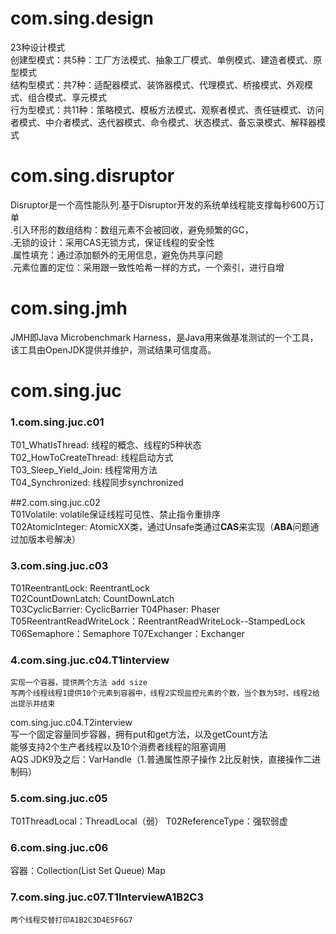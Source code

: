 # com.sing.design  
23种设计模式  
创建型模式：共5种：工厂方法模式、抽象工厂模式、单例模式、建造者模式、原型模式  
结构型模式：共7种：适配器模式、装饰器模式、代理模式、桥接模式、外观模式、组合模式、享元模式  
行为型模式：共11种：策略模式、模板方法模式、观察者模式、责任链模式、访问者模式、中介者模式、迭代器模式、命令模式、状态模式、备忘录模式、解释器模式  
# com.sing.disruptor  
Disruptor是一个高性能队列.基于Disruptor开发的系统单线程能支撑每秒600万订单  
.引入环形的数组结构：数组元素不会被回收，避免频繁的GC，   
.无锁的设计：采用CAS无锁方式，保证线程的安全性  
.属性填充：通过添加额外的无用信息，避免伪共享问题  
.元素位置的定位：采用跟一致性哈希一样的方式，一个索引，进行自增  
# com.sing.jmh  
JMH即Java Microbenchmark Harness，是Java用来做基准测试的一个工具，该工具由OpenJDK提供并维护，测试结果可信度高。  
# com.sing.juc  
### 1.com.sing.juc.c01  
T01_WhatIsThread: 线程的概念、线程的5种状态  
T02_HowToCreateThread: 线程启动方式  
T03_Sleep_Yield_Join: 线程常用方法  
T04_Synchronized: 线程同步synchronized  

##2.com.sing.juc.c02  
T01Volatile: volatile保证线程可见性、禁止指令重排序  
T02AtomicInteger: AtomicXX类，通过Unsafe类通过**CAS**来实现（**ABA**问题通过加版本号解决）

### 3.com.sing.juc.c03  
T01ReentrantLock: ReentrantLock  
T02CountDownLatch: CountDownLatch  
T03CyclicBarrier: CyclicBarrier
T04Phaser: Phaser
T05ReentrantReadWriteLock：ReentrantReadWriteLock--StampedLock   
T06Semaphore：Semaphore
T07Exchanger：Exchanger

### 4.com.sing.juc.c04.T1interview  
    实现一个容器，提供两个方法 add size  
    写两个线程线程1提供10个元素到容器中，线程2实现监控元素的个数，当个数为5时，线程2给出提示并结束  
com.sing.juc.c04.T2interview  
    写一个固定容量同步容器，拥有put和get方法，以及getCount方法  
    能够支持2个生产者线程以及10个消费者线程的阻塞调用  
AQS
JDK9及之后：VarHandle（1.普通属性原子操作 2比反射快，直接操作二进制码）

### 5.com.sing.juc.c05
T01ThreadLocal：ThreadLocal（弱）
T02ReferenceType：强软弱虚

### 6.com.sing.juc.c06
容器：Collection(List Set Queue)  Map 

### 7.com.sing.juc.c07.T1InterviewA1B2C3
    两个线程交替打印A1B2C3D4E5F6G7
    


  
